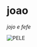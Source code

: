 # joao


_jojo e fefe_


![PELE](https://tenor.com/pt-BR/view/the-king-pele-the-champion-the-leader-goat-gif-20335686)
